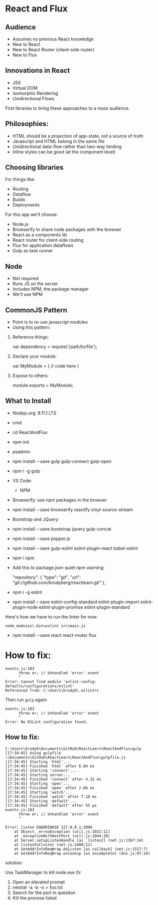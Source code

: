 # React and Flux

## Audience

* Assumes no previous React knowledge
* New to React
* New to React Router (client-side router)
* New to Flux

## Innovations in React

* JSX
* Virtual DOM
* Isomorphic Rendering
* Unidirectional Flows

First libraries to bring these approaches to a mass audience. 

## Philosophies: 

* HTML should be a *projection* of app-state, not a source of truth
* Javascript and HTML belong in the same file
* Unidirectional data-flow rather than two-way binding
* Inline styles can be good (at the component level)

## Choosing libraries

For things like: 

* Routing
* Dataflow
* Builds
* Deployments

For this app we'll choose: 

* Node.js
* Browserify to share node packages with the browser
* React as a components lib
* React router for client-side routing
* Flux for application dataflows
* Gulp as task runner

## Node

* Not required
* Runs JS on the server
* Includes NPM, the package manager
* We'll use NPM

## CommonJS Pattern

* Point is to re-use javascript modules
* Using this pattern: 

1. Reference things: 

    var dependency = require('/path/to/file');

2. Declare your module: 

    var MyModule = {
      // code here
    }
  
3. Expose to others: 

    module.exports = MyModule;

## What to Install

* Nodejs.org: 8.11.1 LTS
* cmd
* cd ReactAndFlux
* npm init
* psadmin
* npm install --save gulp gulp-connect gulp-open
* npm i -g gulp
* VS Code: 
  * NPM
* Browserify: use npm packages in the browser
* npm install --save browserify reactify vinyl-source-stream
* Bootstrap and JQuery: 
* npm install --save bootstrap jquery gulp-concat
* npm install --save popper.js
* npm install --save gulp-eslint eslint-plugin-react babel-eslint
* npm i npm
* Add this to package.json quiet npm warning: 

    "repository": {
      "type": "git",
      "url": "git://github.com/brodyberg/reactlearn.git"
    },

* npm i -g eslint
* npm install --save eslint-config-standard eslint-plugin-import eslint-plugin-node eslint-plugin-promise eslint-plugin-standard

Here's how we have to run the linter for now: 

    node_modules\.bin\eslint src\main.js

* npm install --save react react-router flux


# How to fix: 

    events.js:183
          throw er; // Unhandled 'error' event
          ^
    Error: Cannot find module 'eslint-config-defaults/configurations/eslint'
    Referenced from: C:\Users\brodyb\.eslintrc

Then run ```gulp``` again: 

    events.js:183
          throw er; // Unhandled 'error' event
          ^
    Error: No ESLint configuration found.



## How to fix: 

    C:\Users\brodyb\Documents\GitHub\ReactLearn\ReactAndFlux>gulp
    [17:34:45] Using gulpfile ~\Documents\GitHub\ReactLearn\ReactAndFlux\gulpfile.js
    [17:34:45] Starting 'html'...
    [17:34:45] Finished 'html' after 6.84 ms
    [17:34:45] Starting 'connect'...
    [17:34:45] Starting server...
    [17:34:45] Finished 'connect' after 4.32 ms
    [17:34:45] Starting 'open'...
    [17:34:45] Finished 'open' after 2.06 ms
    [17:34:45] Starting 'watch'...
    [17:34:45] Finished 'watch' after 7.18 ms
    [17:34:45] Starting 'default'...
    [17:34:45] Finished 'default' after 55 μs
    events.js:183
          throw er; // Unhandled 'error' event
          ^

    Error: listen EADDRINUSE 127.0.0.1:3000
        at Object._errnoException (util.js:1022:11)
        at _exceptionWithHostPort (util.js:1044:20)
        at Server.setupListenHandle [as _listen2] (net.js:1367:14)
        at listenInCluster (net.js:1408:12)
        at GetAddrInfoReqWrap.doListen [as callback] (net.js:1517:7)
        at GetAddrInfoReqWrap.onlookup [as oncomplete] (dns.js:97:10)

solution: 

Use TaskManager to kill node.exe
Or
1. Open an elevated prompt
2. netstat -a -b -o > foo.txt
3. Search for the port in question
4. Kill the process listed 